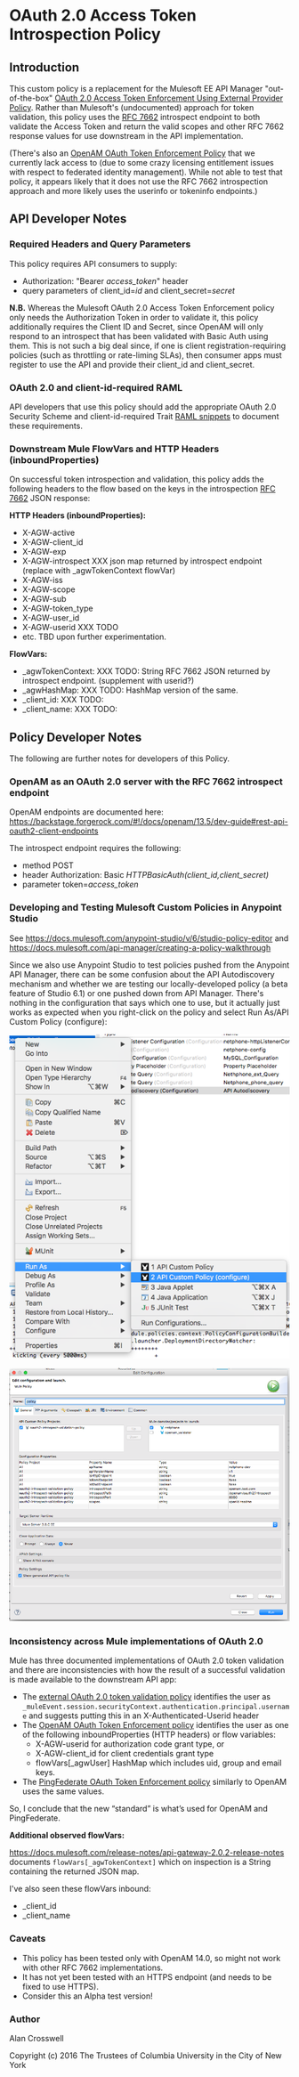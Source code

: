 # OAuth 2.0 Access Token Introspection Policy
## Introduction
This custom policy is a replacement for the Mulesoft EE API Manager "out-of-the-box"
[OAuth 2.0 Access Token Enforcement Using External Provider Policy](https://docs.mulesoft.com/api-manager/external-oauth-2.0-token-validation-policy).
Rather than Mulesoft's (undocumented) approach for token validation, this policy uses the [RFC 7662](https://tools.ietf.org/html/rfc7662)
introspect endpoint to both validate the Access Token and return the valid scopes and other RFC 7662 response values
for use downstream in the API implementation.

(There's also an [OpenAM OAuth Token Enforcement Policy](https://docs.mulesoft.com/api-manager/openam-oauth-token-enforcement-policy) that we currently
lack access to (due to some crazy licensing entitlement issues with respect to federated identity management). While not able to test that
policy, it appears likely that it does not use the RFC 7662 introspection approach and more likely uses the userinfo or tokeninfo endpoints.)

## API Developer Notes
### Required Headers and Query Parameters
This policy requires API consumers to supply:
 - Authorization: "Bearer *access_token*" header
 - query parameters of client\_id=*id* and client\_secret=*secret*

**N.B.** Whereas the Mulesoft OAuth 2.0 Access Token Enforcement policy only needs the
Authorization Token in order to validate it, this policy additionally requires the Client ID and
Secret, since OpenAM will only respond to an introspect that has been validated with Basic Auth
using them. This is not such a big deal since, if one is client registration-requiring policies (such as throttling
or rate-liming SLAs), then consumer apps must register to use the API and provide their client\_id and client\_secret.

### OAuth 2.0 and client-id-required RAML 
API developers that use this policy should add the appropriate OAuth 2.0 Security Scheme and client-id-required Trait
[RAML snippets](https://github.com/raml-org/raml-spec/blob/master/versions/raml-08/raml-08.md#resource-types-and-traits)
to document these requirements.

### Downstream Mule FlowVars and HTTP Headers (inboundProperties)

On successful token introspection and validation, this policy adds the following headers to the flow based
on the keys in the introspection [RFC 7662](https://tools.ietf.org/html/rfc7662#page-6) JSON response:

**HTTP Headers (inboundProperties):**

- X-AGW-active
- X-AGW-client_id
- X-AGW-exp
- X-AGW-introspect XXX json map returned by introspect endpoint (replace with _agwTokenContext flowVar)
- X-AGW-iss
- X-AGW-scope
- X-AGW-sub
- X-AGW-token_type
- X-AGW-user_id
- X-AGW-userid XXX TODO
- etc. TBD upon further experimentation.

**FlowVars:**

- \_agwTokenContext: XXX TODO: String RFC 7662 JSON returned by introspect endpoint. (supplement with userid?)
- \_agwHashMap: XXX TODO: HashMap version of the same.
- \_client_id: XXX TODO:
- \_client_name: XXX TODO:

## Policy Developer Notes
The following are further notes for developers of this Policy.

### OpenAM as an OAuth 2.0 server with the RFC 7662 introspect endpoint
OpenAM endpoints are documented here:
https://backstage.forgerock.com/#!/docs/openam/13.5/dev-guide#rest-api-oauth2-client-endpoints

The introspect endpoint requires the following:
 - method POST
 - header Authorization: Basic *HTTPBasicAuth(client\_id,client\_secret)*
 - parameter token=*access\_token*

### Developing and Testing Mulesoft Custom Policies in Anypoint Studio
See https://docs.mulesoft.com/anypoint-studio/v/6/studio-policy-editor and
https://docs.mulesoft.com/api-manager/creating-a-policy-walkthrough

Since we also use Anypoint Studio to test policies pushed from the Anypoint API Manager, there
can be some confusion about the API Autodiscovery mechanism and whether we are testing
our locally-developed policy (a beta feature of Studio 6.1) or one pushed down from API Manager.
There's nothing in the configuration that says which one to use, but it actually just works
as expected when you right-click on the policy and select Run As/API Custom Policy (configure):

![alt text](api-cust-policy.png "Run As API Custom Policy (configure)")

![alt text](api-cust-policy-config.png "Custom Policy Configuration Edit")

### Inconsistency across Mule implementations of OAuth 2.0

Mule has three documented implementations of OAuth 2.0 token validation and there are inconsistencies
with how the result of a successful validation is made available to the downstream API app:

- The [external OAuth 2.0 token validation policy](https://docs.mulesoft.com/api-manager/external-oauth-2.0-token-validation-policy#obtaining-user-credentials)
  identifies the user as `_muleEvent.session.securityContext.authentication.principal.username` and suggests putting this in an X-Authenticated-Userid header
- The [OpenAM OAuth Token Enforcement policy](https://docs.mulesoft.com/api-manager/openam-oauth-token-enforcement-policy#obtaining-user-credentials)
  identifies the user as one of the following inboundProperties (HTTP headers) or flow variables:
  - X-AGW-userid for authorization code grant type, or
  - X-AGW-client_id for client credentials grant type
  - flowVars[\_agwUser] HashMap which includes uid, group and email keys.
- The [PingFederate OAuth Token Enforcement policy](https://docs.mulesoft.com/api-manager/pingfederate-oauth-token-enforcement-policy#obtaining-user-credentials)
  similarly to OpenAM uses the same values.

So, I conclude that the new “standard” is what’s used for OpenAM and PingFederate.

**Additional observed flowVars:**

https://docs.mulesoft.com/release-notes/api-gateway-2.0.2-release-notes documents `flowVars[_agwTokenContext]` 
which on inspection is a String containing the returned JSON map.

I've also seen these flowVars inbound:
- \_client\_id
- \_client\_name


### Caveats
- This policy has been tested only with OpenAM 14.0, so might not work with other RFC 7662 implementations.
- It has not yet been tested with an HTTPS endpoint (and needs to be fixed to use HTTPS).
- Consider this an Alpha test version!

### Author
Alan Crosswell

Copyright (c) 2016 The Trustees of Columbia University in the City of New York

